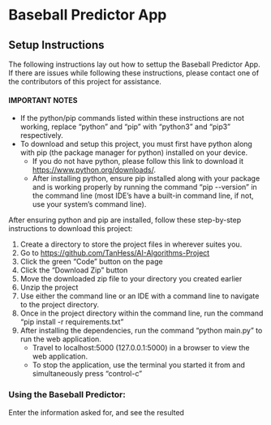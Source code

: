 # Baseball Predictor App


## Setup Instructions

The following instructions lay out how to settup the Baseball Predictor App. If there are issues while following these instructions, please contact one of the contributors of this project for assistance. 

#### IMPORTANT NOTES
- If the python/pip commands listed within these instructions are not working, replace “python” and “pip” with “python3” and “pip3” respectively.
- To download and setup this project, you must first have python along with pip (the package manager for python) installed on your device. 
  - If you do not have python, please follow this link to download it https://www.python.org/downloads/. 
  - After installing python, ensure pip installed along with your package and is working properly by running the command “pip --version” in the command line (most IDE’s have a built-in command line, if not, use your system’s command line). 

After ensuring python and pip are installed, follow these step-by-step instructions to download this project:
1.	Create a directory to store the project files in wherever suites you.
2.	Go to https://github.com/TanHess/AI-Algorithms-Project
3.	Click the green “Code” button on the page 
4.	Click the “Download Zip” button
5.	Move the downloaded zip file to your directory you created earlier
6.	Unzip the project
7.	Use either the command line or an IDE with a command line to navigate to the project directory.
8.	Once in the project directory within the command line, run the command “pip install -r  requirements.txt” 
9.	After installing the dependencies, run the command “python main.py” to run the web application.
    - Travel to localhost:5000 (127.0.0.1:5000) in a browser to view the web application.
    - To stop the application, use the terminal you started it from and simultaneously press “control-c”

### Using the Baseball Predictor:

Enter the information asked for, and see the resulted 
